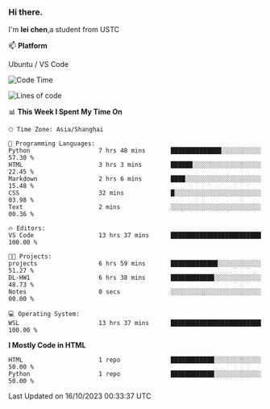 ### Hi there.
I'm **lei chen**,a student from USTC

📫 **Platform**

Ubuntu / VS Code

<!--START_SECTION:waka-->
![Code Time](http://img.shields.io/badge/Code%20Time-117%20hrs%2015%20mins-blue)

![Lines of code](https://img.shields.io/badge/From%20Hello%20World%20I%27ve%20Written-11.9%20thousand%20lines%20of%20code-blue)

📊 **This Week I Spent My Time On** 

```text
🕑︎ Time Zone: Asia/Shanghai

💬 Programming Languages: 
Python                   7 hrs 48 mins       ██████████████░░░░░░░░░░░   57.30 % 
HTML                     3 hrs 3 mins        ██████░░░░░░░░░░░░░░░░░░░   22.45 % 
Markdown                 2 hrs 6 mins        ████░░░░░░░░░░░░░░░░░░░░░   15.48 % 
CSS                      32 mins             █░░░░░░░░░░░░░░░░░░░░░░░░   03.98 % 
Text                     2 mins              ░░░░░░░░░░░░░░░░░░░░░░░░░   00.36 % 

🔥 Editors: 
VS Code                  13 hrs 37 mins      █████████████████████████   100.00 % 

🐱‍💻 Projects: 
projects                 6 hrs 59 mins       █████████████░░░░░░░░░░░░   51.27 % 
DL-HW1                   6 hrs 38 mins       ████████████░░░░░░░░░░░░░   48.73 % 
Notes                    0 secs              ░░░░░░░░░░░░░░░░░░░░░░░░░   00.00 % 

💻 Operating System: 
WSL                      13 hrs 37 mins      █████████████████████████   100.00 % 
```

**I Mostly Code in HTML** 

```text
HTML                     1 repo              ████████████░░░░░░░░░░░░░   50.00 % 
Python                   1 repo              ████████████░░░░░░░░░░░░░   50.00 % 
```




 Last Updated on 16/10/2023 00:33:37 UTC
<!--END_SECTION:waka-->
